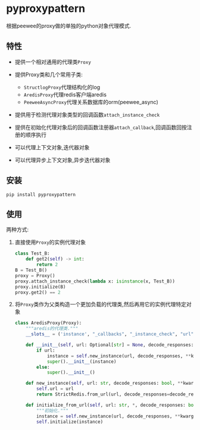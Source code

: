 # pyproxypattern

根据peewee的proxy做的单独的python对象代理模式.

## 特性

+ 提供一个相对通用的代理类`Proxy`

+ 提供Proxy类和几个常用子类:
    + `StructlogProxy`代理结构化的log
    + `AredisProxy`代理redis客户端aredis
    + `PeeweeAsyncProxy`代理关系数据库的orm(peewee_async)

+ 提供用于检测代理对象类型的回调函数`attach_instance_check`
+ 提供在初始化代理对象后的回调函数注册器`attach_callback`,回调函数回按注册的顺序执行
+ 可以代理上下文对象,迭代器对象
+ 可以代理异步上下文对象,异步迭代器对象

## 安装

`pip install pyproxypattern`

## 使用

两种方式:

1. 直接使用`Proxy`的实例代理对象

    ```python
    class Test_B:
        def get2(self) -> int:
            return 2
    B = Test_B()
    proxy = Proxy()
    proxy.attach_instance_check(lambda x: isinstance(x, Test_B))
    proxy.initialize(B)
    proxy.get2() == 2
    ```

2. 将`Proxy`类作为父类构造一个更加负载的代理类,然后再用它的实例代理特定对象

    ```python
    class AredisProxy(Proxy):
        """aredis的代理类."""
        __slots__ = ('instance', "_callbacks", "_instance_check", "url")

        def __init__(self, url: Optional[str] = None, decode_responses: bool = True, **kwargs: Any) -> None:
            if url:
                instance = self.new_instance(url, decode_responses, **kwargs)
                super().__init__(instance)
            else:
                super().__init__()

        def new_instance(self, url: str, decode_responses: bool, **kwargs: Any) -> Any:
            self.url = url
            return StrictRedis.from_url(url, decode_responses=decode_responses, **kwargs)

        def initialize_from_url(self, url: str, *, decode_responses: bool = False, **kwargs: Any) -> None:
            """初始化."""
            instance = self.new_instance(url, decode_responses, **kwargs)
            self.initialize(instance)
    ```
